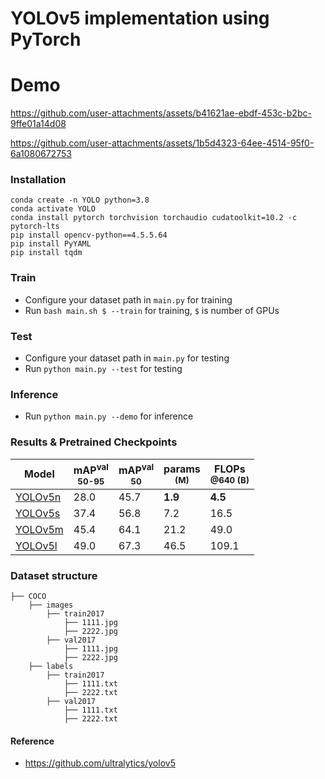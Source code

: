 # YOLOv5 implementation using PyTorch


# Demo

https://github.com/user-attachments/assets/b41621ae-ebdf-453c-b2bc-9ffe01a14d08


https://github.com/user-attachments/assets/1b5d4323-64ee-4514-95f0-6a1080672753


### Installation

```
conda create -n YOLO python=3.8
conda activate YOLO
conda install pytorch torchvision torchaudio cudatoolkit=10.2 -c pytorch-lts
pip install opencv-python==4.5.5.64
pip install PyYAML
pip install tqdm
```

### Train

* Configure your dataset path in `main.py` for training
* Run `bash main.sh $ --train` for training, `$` is number of GPUs

### Test

* Configure your dataset path in `main.py` for testing
* Run `python main.py --test` for testing

### Inference

* Run `python main.py --demo` for inference

### Results & Pretrained Checkpoints

| Model                                                                                | mAP<sup>val<br>50-95 | mAP<sup>val<br>50 | params<br><sup>(M) | FLOPs<br><sup>@640 (B) |
|--------------------------------------------------------------------------------------|----------------------|-------------------|--------------------|------------------------|
| [YOLOv5n](https://github.com/Shohruh72/YOLOv5/releases/download/v.1.0.0/yolov5n.pt) | 28.0                 | 45.7              | **1.9**            | **4.5**                |
| [YOLOv5s](https://github.com/Shohruh72/YOLOv5/releases/download/v.1.0.0/yolov5s.pt) | 37.4                 | 56.8              | 7.2                | 16.5                   |
| [YOLOv5m](https://github.com/Shohruh72/YOLOv5/releases/download/v.1.0.0/yolov5m.pt) | 45.4                 | 64.1              | 21.2               | 49.0                   |
| [YOLOv5l](https://github.com/Shohruh72/YOLOv5/releases/download/v.1.0.0/yolov5l.pt) | 49.0                 | 67.3              | 46.5               | 109.1                  | 50.7                 | 68.9              | 86.7               | 205.7                  |

### Dataset structure

    ├── COCO 
        ├── images
            ├── train2017
                ├── 1111.jpg
                ├── 2222.jpg
            ├── val2017
                ├── 1111.jpg
                ├── 2222.jpg
        ├── labels
            ├── train2017
                ├── 1111.txt
                ├── 2222.txt
            ├── val2017
                ├── 1111.txt
                ├── 2222.txt

#### Reference

* https://github.com/ultralytics/yolov5
